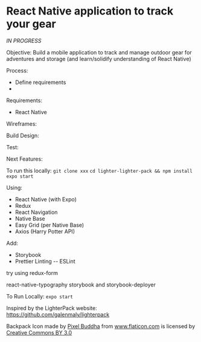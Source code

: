 # React Native application to track your gear

*IN PROGRESS*

Objective: Build a mobile application to track and manage outdoor gear for adventures and storage (and learn/solidify understanding of React Native)

Process:
- Define requirements
-

Requirements:
- React Native


Wireframes:

Build Design:

Test:

Next Features:

To run this locally:
`git clone xxx`
`cd lighter-lighter-pack && npm install`
`expo start`

Using:
- React Native (with Expo)
- Redux
- React Navigation
- Native Base
- Easy Grid (per Native Base)
- Axios (Harry Potter API)

Add:
- Storybook
- Prettier Linting -- ESLint

try using redux-form

react-native-typography
storybook and storybook-deployer

To Run Locally:
`expo start`

Inspired by the LighterPack website: https://github.com/galenmaly/lighterpack

Backpack Icon made by <a href="https://www.flaticon.com/authors/pixel-buddha">Pixel Buddha</a> from <a href="https://www.flaticon.com/">www.flaticon.com</a> is licensed by <a href="http://creativecommons.org/licenses/by/3.0/">Creative Commons BY 3.0</a>
